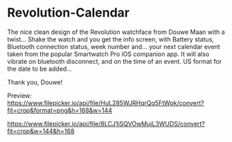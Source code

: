 Revolution-Calendar
===================

The nice clean design of the Revolution watchface from Douwe Maan with a twist... 
Shake the watch and you get the info screen, with Battery status, Bluetooth connection status, week number and... 
your next calendar event taken from the popular Smartwatch Pro iOS companion app. 
It will also vibrate on bluetooth disconnect, and on the time of an event. 
US format for the date to be added...

Thank you, Douwe!

Preview:
https://www.filepicker.io/api/file/HuL285WJRHqrQq5FtWpk/convert?fit=crop&format=png&h=168&w=144

https://www.filepicker.io/api/file/8LCJ1iSQVOwMujL3WUDS/convert?fit=crop&w=144&h=168
